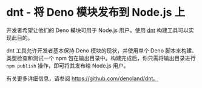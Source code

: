 # dnt - 将 Deno 模块发布到 Node.js 上

开发者希望让他们的 Deno 模块可用于 Node.js 用户。使用
[dnt](https://github.com/denoland/dnt) 构建工具可以实现此目的。

dnt 工具允许开发者基本保持 Deno 模块的现状，并使用单个 Deno
脚本来构建、类型检查和测试一个 npm
包在输出目录中。构建完成后，你只需将输出目录进行 `npm publish`
操作，即可将其发布给 Node.js 用户。

有关更多详细信息，请参阅 https://github.com/denoland/dnt。
